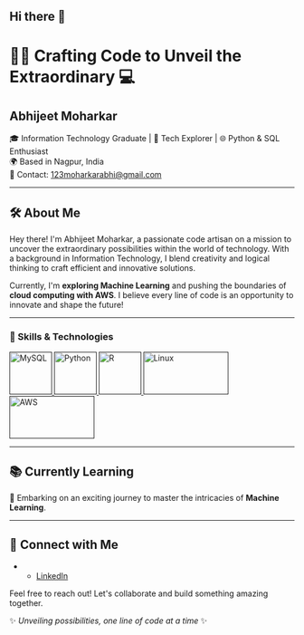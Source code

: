 ## Hi there 👋
# 👨‍🔧 Crafting Code to Unveil the Extraordinary 💻

## Abhijeet Moharkar 
🎓  Information Technology Graduate | 🚀 Tech Explorer | 🌐 Python & SQL Enthusiast  
🌍 Based in Nagpur, India  
📧 Contact: [123moharkarabhi@gmail.com](mailto:moharkarabhijeet@gmail.com)  

---

## 🛠️ About Me
Hey there! I'm Abhijeet Moharkar, a passionate code artisan on a mission to uncover the extraordinary possibilities within the world of technology. With a background in Information Technology, I blend creativity and logical thinking to craft efficient and innovative solutions.  

Currently, I'm **exploring Machine Learning** and pushing the boundaries of **cloud computing with AWS**. I believe every line of code is an opportunity to innovate and shape the future!  

---

### 🔧 Skills & Technologies


<p align="left">
  <a href=" ">
    <img src="https://www.vectorlogo.zone/logos/mysql/mysql-official.svg" width="75" height="75" alt="MySQL" />
  </a>
<a href=" ">
  <img src="https://upload.wikimedia.org/wikipedia/commons/c/c3/Python-logo-notext.svg" width="75" height="75" alt="Python" />
  </a>
<a href=" ">
  <img src="https://www.vectorlogo.zone/logos/r-project/r-project-icon.svg" width="75" height="75" alt="R" />
  </a>
<a href=" ">
  <img src="https://www.vectorlogo.zone/logos/linux/linux-ar21.svg" width="150" height="75" alt="Linux" />
  </a>
<a href=" ">
  <img src="https://www.vectorlogo.zone/logos/amazon_aws/amazon_aws-ar21.svg" width="150" height="75" alt="AWS" />
  </a>
</p>

---

## 📚 Currently Learning
🚀 Embarking on an exciting journey to master the intricacies of **Machine Learning**.

---

## 🤝 Connect with Me
- - [LinkedIn](http://www.linkedin.com/in/abhijeet-moharkar-37999916b/) 

Feel free to reach out! Let's collaborate and build something amazing together.  

✨ *Unveiling possibilities, one line of code at a time* ✨

<!--
**abhijeet1moharkar/abhijeet1moharkar** is a ✨ _special_ ✨ repository because its `README.md` (this file) appears on your GitHub profile.

Here are some ideas to get you started:

- 🔭 I’m currently working on ...
- 🌱 I’m currently learning ...
- 👯 I’m looking to collaborate on ...
- 🤔 I’m looking for help with ...
- 💬 Ask me about ...
- 📫 How to reach me: ...
- 😄 Pronouns: ...
- ⚡ Fun fact: ...
-->
